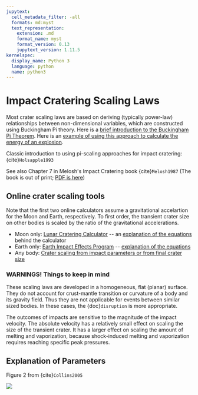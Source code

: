 ```yaml
---
jupytext:
  cell_metadata_filter: -all
  formats: md:myst
  text_representation:
    extension: .md
    format_name: myst
    format_version: 0.13
    jupytext_version: 1.11.5
kernelspec:
  display_name: Python 3
  language: python
  name: python3
---
```


# Impact Cratering Scaling Laws

Most crater scaling laws are based on deriving (typically power-law)
relationships between non-dimensional variables, which are constructed
using Buckingham Pi theory. Here is a <a
href="https://drive.google.com/file/d/1R9gNLZGYjFNfGHO0vxk703aYqFLNI3y1/view?usp=sharing"
target="_blank">brief introduction to the
Buckingham Pi Theorem</a>. Here is an <a
href="https://www.atmosp.physics.utoronto.ca/people/codoban/PHY138/Mechanics/dimensional.pdf"
target="_blank">example of using this approach to
calculate the energy of an explosion</a>. 

Classic introduction to using pi-scaling approaches for impact
cratering: {cite}`Holsapple1993`

See also Chapter 7 in Melosh's Impact Cratering book
{cite}`Melosh1987` (The book is out of print; <a href="https://drive.google.com/file/d/1ucbtjJWBGkYtJzkuhjWJe0ysmsxeTGtP/view?usp=sharing" target="_blank">PDF is here</a>)



## Online crater scaling tools

Note that the first two online calculators assume a gravitational accelartion
for the Moon and Earth, respectively. To first order, the transient
crater size on other bodies is scaled by the ratio of the gravitational accelerations.
<ul>
<li>Moon only: <a
href="https://www.lpi.usra.edu/lunar/tools/lunarcratercalc/" 
target="_blank">Lunar
Cratering Calculator</a> -- an
<a href="https://www.lpi.usra.edu/lunar/tools/lunarcratercalc/theory.pdf"
target="_blank">explanation of the equations</a> behind the
calculator </li>
<li>Earth only: <a href="https://impact.ese.ic.ac.uk/ImpactEarth/ImpactEffects/" 
target="_blank">Earth
Impact Effects Program</a> -- <a
href="https://impact.ese.ic.ac.uk/ImpactEarth/ImpactEffects/effects.pdf"
target="_blank">explanation of the equations</a></li>
<li>Any body: <a
href="https://www.eaps.purdue.edu/impactcrater/index.html" target="_blank">Crater
scaling from impact parameters or from final crater size</a> </li>
</ul>

### WARNINGS! Things to keep in mind

These scaling laws are developed in a homogeneous, flat (planar)
surface. They do not account for crust-mantle transition or curvature
of a body and its gravity field. Thus they are not applicable for
events between similar sized bodies. In these cases, the
{doc}`disruption` is more appropriate.

The outcomes of impacts are sensitive to the magnitude of the impact
velocity. The absolute velocity has a relatively small effect on
scaling the size of the transient crater. It has a larger effect on
scaling the amount of melting and vaporization, because shock-induced
melting and vaporization requires reaching specific peak pressures.


## Explanation of Parameters

Figure 2 from {cite}`Collins2005`<p>

<img src="https://drive.google.com/uc?export=view&id=157WDCDPSm9iI14gBQS3P9k1M9FuZAKiB">

